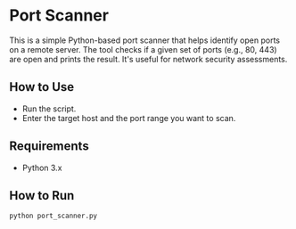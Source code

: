 
# Port Scanner

This is a simple Python-based port scanner that helps identify open ports on a remote server. The tool checks if a given set of ports (e.g., 80, 443) are open and prints the result. It's useful for network security assessments.

## How to Use
- Run the script.
- Enter the target host and the port range you want to scan.

## Requirements
- Python 3.x

## How to Run
```bash
python port_scanner.py

